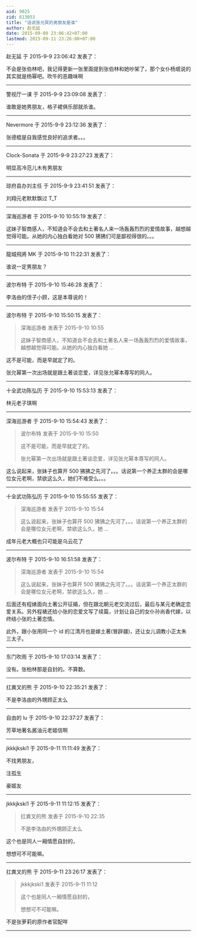 ```yaml
---
aid: 9025
zid: 613053
title: "话说张允冥的男朋友是谁"
author: 赵无延
date: 2015-09-09 23:06:42+07:00
lastmod: 2015-09-11 23:26:00+07:00
---
```


赵无延 于 2015-9-9 23:06:42 发表了：

不会是张伯林吧，我记得更新一张里面提到张伯林和她吵架了，那个女仆杨珉说的其实就是杨幂吧。吹牛的恶趣味啊

---

警视厅一课 于 2015-9-9 23:09:08 发表了：

谁敢是她男朋友，格子裙俱乐部就杀谁。

---

Nevermore 于 2015-9-9 23:12:36 发表了：

张德棍是自我感觉良好的追求者。。。

---

Clock-Sonata 于 2015-9-9 23:27:23 发表了：

明显高冷范儿木有男朋友

---

琼府县办刘主任 于 2015-9-9 23:41:51 发表了：

刘翔元老默默飘过 T_T

---

深海巡游者 于 2015-9-10 10:55:19 发表了：

这妹子智商感人，不知道会不会去和土著名人来一场轰轰烈烈的爱情故事，越想越觉得可能。从她的内心独白看她对 500 狒狒们可是鄙视得很的。。。

---

龍城飛將 MK 于 2015-9-10 11:22:31 发表了：

谁说一定男朋友？

---

波尔布特 于 2015-9-10 15:46:28 发表了：

李洛由的侄子小顾，这是本尊说的！

---

波尔布特 于 2015-9-10 15:50:15 发表了：

> 深海巡游者 发表于 2015-9-10 10:55
>
> 这妹子智商感人，不知道会不会去和土著名人来一场轰轰烈烈的爱情故事，越想越觉得可能。从她的内心独白看她 ...

这不是可能，而是早就定了的。

张允幂第一次出场就是跟土著谈恋爱，详见张允幂本尊写的同人。

---

十全武功陈弘历 于 2015-9-10 15:53:13 发表了：

林元老子琪啊

---

深海巡游者 于 2015-9-10 15:54:43 发表了：

> 波尔布特 发表于 2015-9-10 15:50
>
> 这不是可能，而是早就定了的。
>
> 张允幂第一次出场就是跟土著谈恋爱，详见张允幂本尊写的同人。

这么说起来，张妹子也算开 500 狒狒之先河了。。。话说第一个养正太群的会是哪位女元老啊，禁欲这么久，她们不难受么。。。

---

十全武功陈弘历 于 2015-9-10 15:55:55 发表了：

> 深海巡游者 发表于 2015-9-10 15:54
>
> 这么说起来，张妹子也算开 500 狒狒之先河了。。。话说第一个养正太群的会是哪位女元老啊，禁欲这么久，她 ...

成年元老大概也只可能是乌云花了

---

波尔布特 于 2015-9-10 16:51:58 发表了：

> 深海巡游者 发表于 2015-9-10 15:54
>
> 这么说起来，张妹子也算开 500 狒狒之先河了。。。话说第一个养正太群的会是哪位女元老啊，禁欲这么久，她 ...

后面还有程婊面向土著公开征婚，但在跟北朝元老交流过后，最后与某元老确定恋爱关系。另外程裱还给小张的恋爱文写了续篇，计划让自己的女仆孙尚香代嫁，以终结小张的土著恋情。

此外，跟小张用同一个 id 的江清月也是嫁土著(冒辟疆)，还让女儿调教小正太朱三太子。

---

东门吹雨 于 2015-9-10 17:03:14 发表了：

没有。张柏林那是自封的。不算数。

---

扛粪叉的熊 于 2015-9-10 22:35:21 发表了：

不是李洛由的外甥顾正太么

---

自由的 lu 于 2015-9-10 22:37:27 发表了：

芳草地著名酱油元老姬信啊

---

jkkkjkski1 于 2015-9-11 11:11:49 发表了：

不找男朋友，

注孤生

豪姬友

---

jkkkjkski1 于 2015-9-11 11:12:15 发表了：

> 扛粪叉的熊 发表于 2015-9-10 22:35
>
> 不是李洛由的外甥顾正太么

这个也是同人一厢情愿自封的，

想想可不可能嘛。

---

扛粪叉的熊 于 2015-9-11 23:26:17 发表了：

> jkkkjkski1 发表于 2015-9-11 11:12
>
> 这个也是同人一厢情愿自封的，
>
> 想想可不可能嘛。

不是张萝莉的原作者官配咩

---

